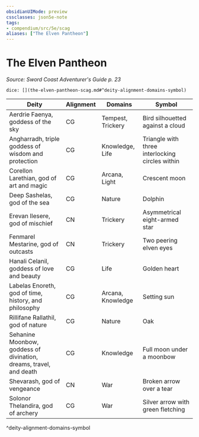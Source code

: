 ```yaml
---
obsidianUIMode: preview
cssclasses: json5e-note
tags:
- compendium/src/5e/scag
aliases: ["The Elven Pantheon"]
---
```

# The Elven Pantheon
*Source: Sword Coast Adventurer's Guide p. 23* 

`dice: [](the-elven-pantheon-scag.md#^deity-alignment-domains-symbol)`

| Deity | Alignment | Domains | Symbol |
|-------|-----------|---------|--------|
| Aerdrie Faenya, goddess of the sky | CG | Tempest, Trickery | Bird silhouetted against a cloud |
| Angharradh, triple goddess of wisdom and protection | CG | Knowledge, Life | Triangle with three interlocking circles within |
| Corellon Larethian, god of art and magic | CG | Arcana, Light | Crescent moon |
| Deep Sashelas, god of the sea | CG | Nature | Dolphin |
| Erevan Ilesere, god of mischief | CN | Trickery | Asymmetrical eight-armed star |
| Fenmarel Mestarine, god of outcasts | CN | Trickery | Two peering elven eyes |
| Hanali Celanil, goddess of love and beauty | CG | Life | Golden heart |
| Labelas Enoreth, god of time, history, and philosophy | CG | Arcana, Knowledge | Setting sun |
| Rillifane Rallathil, god of nature | CG | Nature | Oak |
| Sehanine Moonbow, goddess of divination, dreams, travel, and death | CG | Knowledge | Full moon under a moonbow |
| Shevarash, god of vengeance | CN | War | Broken arrow over a tear |
| Solonor Thelandira, god of archery | CG | War | Silver arrow with green fletching |
^deity-alignment-domains-symbol